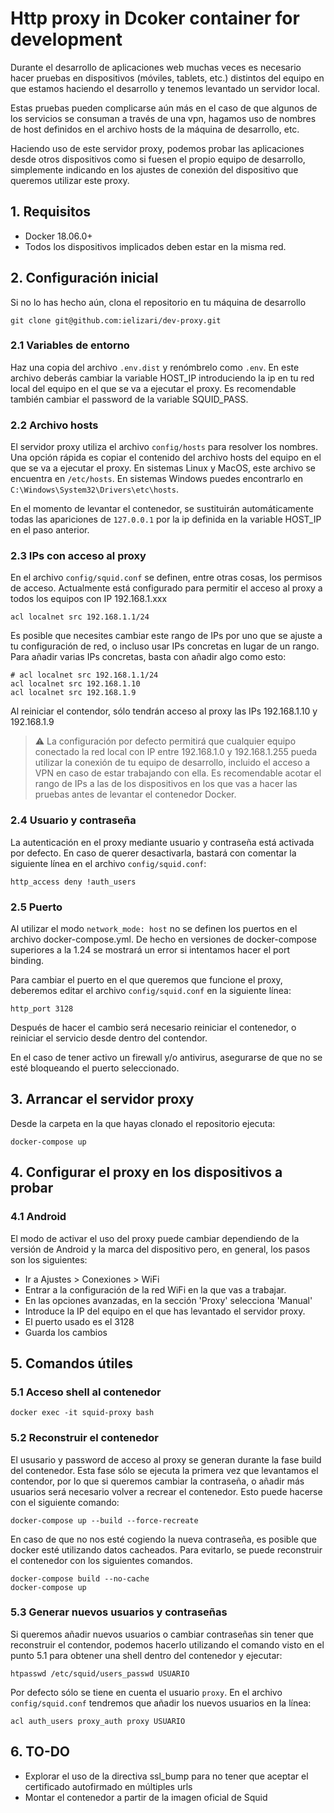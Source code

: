 # Http proxy in Dcoker container for development
Durante el desarrollo de aplicaciones web muchas veces es necesario hacer pruebas en dispositivos (móviles, tablets, etc.) distintos del equipo en que estamos haciendo el desarrollo y tenemos levantado un servidor local.

Estas pruebas pueden complicarse aún más en el caso de que algunos de los servicios se consuman a través de una vpn, hagamos uso de nombres de host definidos en el archivo hosts de la máquina de desarrollo, etc.

Haciendo uso de este servidor proxy, podemos probar las aplicaciones desde otros dispositivos como si fuesen el propio equipo de desarrollo, simplemente indicando en los ajustes de conexión del dispositivo que queremos utilizar este proxy.

## 1. Requisitos
- Docker 18.06.0+
- Todos los dispositivos implicados deben estar en la misma red.

## 2. Configuración inicial
Si no lo has hecho aún, clona el repositorio en tu máquina de desarrollo
```
git clone git@github.com:ielizari/dev-proxy.git
```

### 2.1 Variables de entorno
Haz una copia del archivo `.env.dist` y renómbrelo como `.env`. En este archivo deberás cambiar la variable HOST_IP introduciendo la ip en tu red local del equipo en el que se va a ejecutar el proxy. Es recomendable también cambiar el password de la variable SQUID_PASS.

### 2.2 Archivo hosts
El servidor proxy utiliza el archivo `config/hosts` para resolver los nombres. Una opción rápida es copiar el contenido del archivo hosts del equipo en el que se va a ejecutar el proxy.
En sistemas Linux y MacOS, este archivo se encuentra en `/etc/hosts`. En sistemas Windows puedes encontrarlo en `C:\Windows\System32\Drivers\etc\hosts`.

En el momento de levantar el contenedor, se sustituirán automáticamente todas las apariciones de `127.0.0.1` por la ip definida en la variable HOST_IP en el paso anterior.
### 2.3 IPs con acceso al proxy
En el archivo `config/squid.conf` se definen, entre otras cosas, los permisos de acceso. Actualmente está configurado para permitir el acceso al proxy a todos los equipos con IP 192.168.1.xxx

```
acl localnet src 192.168.1.1/24
```
Es posible que necesites cambiar este rango de IPs por uno que se ajuste a tu configuración de red, o incluso usar IPs concretas en lugar de un rango.
Para añadir varias IPs concretas, basta con añadir algo como esto:
```
# acl localnet src 192.168.1.1/24
acl localnet src 192.168.1.10
acl localnet src 192.168.1.9
```
Al reiniciar el contendor, sólo tendrán acceso al proxy las IPs 192.168.1.10 y 192.168.1.9

> :warning: La configuración por defecto permitirá que cualquier equipo conectado la red local con IP entre 192.168.1.0 y 192.168.1.255 pueda utilizar la conexión de tu equipo de desarrollo, incluido el acceso a VPN en caso de estar trabajando con ella. Es recomendable acotar el rango de IPs a las de los dispositivos en los que vas a hacer las pruebas antes de levantar el contenedor Docker.

### 2.4 Usuario y contraseña
La autenticación en el proxy mediante usuario y contraseña está activada por defecto. En caso de querer desactivarla, bastará con comentar la siguiente línea en el archivo `config/squid.conf`:
```
http_access deny !auth_users
```

### 2.5 Puerto
Al utilizar el modo `network_mode: host` no se definen los puertos en el archivo docker-compose.yml. De hecho en versiones de docker-compose superiores a la 1.24 se mostrará un error si intentamos hacer el port binding.

Para cambiar el puerto en el que queremos que funcione el proxy, deberemos editar el archivo `config/squid.conf` en la siguiente línea:
```
http_port 3128
```
Después de hacer el cambio será necesario reiniciar el contenedor, o reiniciar el servicio desde dentro del contendor.

En el caso de tener activo un firewall y/o antivirus, asegurarse de que no se esté bloqueando el puerto seleccionado.
## 3. Arrancar el servidor proxy
Desde la carpeta en la que hayas clonado el repositorio ejecuta:
```
docker-compose up
```

## 4. Configurar el proxy en los dispositivos a probar
### 4.1 Android
El modo de activar el uso del proxy puede cambiar dependiendo de la versión de Android y la marca del dispositivo pero, en general, los pasos son los siguientes:
- Ir a Ajustes > Conexiones > WiFi
- Entrar a la configuración de la red WiFi en la que vas a trabajar.
- En las opciones avanzadas, en la sección 'Proxy' selecciona 'Manual'
- Introduce la IP del equipo en el que has levantado el servidor proxy.
- El puerto usado es el 3128
- Guarda los cambios

## 5. Comandos útiles
### 5.1 Acceso shell al contenedor
```
docker exec -it squid-proxy bash
```
### 5.2 Reconstruir el contenedor
El ususario y password de acceso al proxy se generan durante la fase build del contenedor. Esta fase sólo se ejecuta la primera vez que levantamos el contendor, por lo que si queremos cambiar la contraseña, o añadir más usuarios será necesario volver a recrear el contenedor. Esto puede hacerse con el siguiente comando:
```
docker-compose up --build --force-recreate
```
En caso de que no nos esté cogiendo la nueva contraseña, es posible que docker esté utilizando datos cacheados. Para evitarlo, se puede reconstruir el contenedor con los siguientes comandos.
```
docker-compose build --no-cache
docker-compose up
```
### 5.3 Generar nuevos usuarios y contraseñas
Si queremos añadir nuevos usuarios o cambiar contraseñas sin tener que reconstruir el contendor, podemos hacerlo utilizando el comando visto en el punto 5.1 para obtener una shell dentro del contenedor y ejecutar:
```
htpasswd /etc/squid/users_passwd USUARIO
```
Por defecto sólo se tiene en cuenta el usuario `proxy`. En el archivo `config/squid.conf` tendremos que añadir los nuevos usuarios en la línea:
```
acl auth_users proxy_auth proxy USUARIO
```
## 6. TO-DO
- Explorar el uso de la directiva ssl_bump para no tener que aceptar el certificado autofirmado en múltiples urls
- Montar el contenedor a partir de la imagen oficial de Squid


